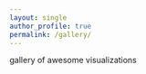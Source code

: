 ```yaml
---
layout: single
author_profile: true
permalink: /gallery/
---
```


gallery of awesome visualizations

